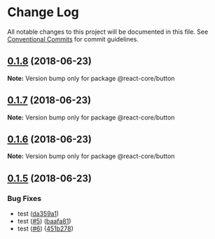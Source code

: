 # Change Log

All notable changes to this project will be documented in this file.
See [Conventional Commits](https://conventionalcommits.org) for commit guidelines.

<a name="0.1.8"></a>
## [0.1.8](https://github.com/react-core/react-core/compare/v0.1.7...v0.1.8) (2018-06-23)




**Note:** Version bump only for package @react-core/button

<a name="0.1.7"></a>
## [0.1.7](https://github.com/react-core/react-core/compare/v0.1.6...v0.1.7) (2018-06-23)




**Note:** Version bump only for package @react-core/button

<a name="0.1.6"></a>
## [0.1.6](https://github.com/react-core/react-core/compare/v0.1.5...v0.1.6) (2018-06-23)




**Note:** Version bump only for package @react-core/button

<a name="0.1.5"></a>
## [0.1.5](https://github.com/react-core/react-core/compare/v0.1.4...v0.1.5) (2018-06-23)


### Bug Fixes

* test ([da359a1](https://github.com/react-core/react-core/commit/da359a1))
* test ([#5](https://github.com/react-core/react-core/issues/5)) ([baafa81](https://github.com/react-core/react-core/commit/baafa81))
* test ([#6](https://github.com/react-core/react-core/issues/6)) ([451b278](https://github.com/react-core/react-core/commit/451b278))
